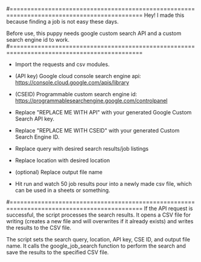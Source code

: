 #============================================================================================
Hey! I made this because finding a job is not easy these days.

Before use, this puppy needs google custom search API and a custom search engine id to work.
#============================================================================================
- Import the requests and csv modules.
- (API key) Google cloud console search engine api: https://console.cloud.google.com/apis/library
- (CSEID) Programmable custom search engine id: https://programmablesearchengine.google.com/controlpanel

- Replace "REPLACE ME WITH API" with your generated Google Custom Search API key.
- Replace "REPLACE ME WITH CSEID" with your generated Custom Search Engine ID.
- Replace query with desired search results/job listings
- Replace location with desired location
- (optional) Replace output file name
- Hit run and watch 50 job results pour into a newly made csv file, which can be used in a sheets or something. 

#============================================================================================
If the API request is successful, the script processes the search results.
It opens a CSV file for writing (creates a new file and will overwrites if it already exists) and writes the results to the CSV file.

The script sets the search query, location, API key, CSE ID, and output file name.
It calls the google_job_search function to perform the search and save the results to the specified CSV file.


